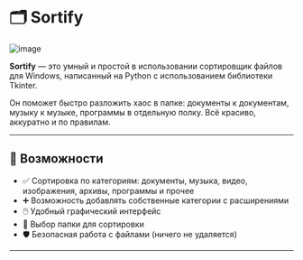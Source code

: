 # 🗂️ Sortify
![image](https://github.com/user-attachments/assets/d9ee931b-19e6-4c64-b3c7-3a2aec1f65ac)

**Sortify** — это умный и простой в использовании сортировщик файлов для Windows, написанный на Python с использованием библиотеки Tkinter.

Он поможет быстро разложить хаос в папке: документы к документам, музыку к музыке, программы в отдельную полку. Всё красиво, аккуратно и по правилам.

---

## 🧠 Возможности

- ✅ Сортировка по категориям: документы, музыка, видео, изображения, архивы, программы и прочее
- ➕ Возможность добавлять собственные категории с расширениями
- 🖱️ Удобный графический интерфейс
- 📁 Выбор папки для сортировки
- 🛡️ Безопасная работа с файлами (ничего не удаляется)

---
